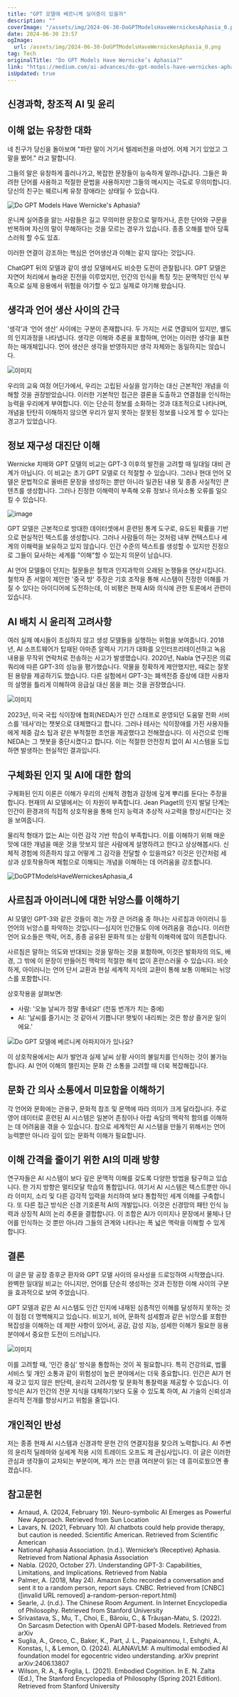 ```yaml
---
title: "GPT 모델에 베르니케 실어증이 있을까"
description: ""
coverImage: "/assets/img/2024-06-30-DoGPTModelsHaveWernickesAphasia_0.png"
date: 2024-06-30 23:57
ogImage: 
  url: /assets/img/2024-06-30-DoGPTModelsHaveWernickesAphasia_0.png
tag: Tech
originalTitle: "Do GPT Models Have Wernicke’s Aphasia?"
link: "https://medium.com/ai-advances/do-gpt-models-have-wernickes-aphasia-e9f1efbdb99b"
isUpdated: true
---
```






## 신경과학, 창조적 AI 및 윤리

## 이해 없는 유창한 대화

네 친구가 당신을 돌아보며 "파란 말이 거기서 텔레비전을 마셨어. 어제 거기 있었고 그 말을 봤어." 라고 말합니다.

그들의 말은 유창하게 흘러나가고, 복잡한 문장들이 능숙하게 말려나갑니다. 그들은 화려한 단어를 사용하고 적절한 문법을 사용하지만 그들의 메시지는 극도로 무의미합니다. 당신의 친구는 웨르니케 유창 장애라는 상태일 수 있습니다.

<div class="content-ad"></div>

![Do GPT Models Have Wernicke's Aphasia?](/assets/img/2024-06-30-DoGPTModelsHaveWernickesAphasia_0.png)

운니케 실어증을 앓는 사람들은 길고 무의미한 문장으로 말하거나, 흔한 단어와 구문을 반복하며 자신의 말이 무해하다는 것을 모르는 경우가 있습니다. 종종 오해를 받아 당혹스러워 할 수도 있죠.

이러한 연결이 강조하는 핵심은 언어생산과 이해는 같지 않다는 것입니다.

ChatGPT 뒤의 모델과 같이 생성 모델에서도 비슷한 도전이 관찰됩니다. GPT 모델은 자연어 처리에서 놀라운 진전을 이루었지만, 인간의 인식을 특징 짓는 문맥적인 인식 부족으로 실제 응용에서 위험을 야기할 수 있고 실제로 야기해 왔습니다.

<div class="content-ad"></div>

## 생각과 언어 생산 사이의 간극

‘생각’과 ‘언어 생산’ 사이에는 구분이 존재합니다. 두 가지는 서로 연결되어 있지만, 별도의 인지과정을 나타냅니다. 생각은 이해와 추론을 포함하며, 언어는 이러한 생각을 표현하는 매개체입니다. 언어 생산은 생각을 반영하지만 생각 자체와는 동일하지는 않습니다.

![이미지](/assets/img/2024-06-30-DoGPTModelsHaveWernickesAphasia_1.png)

우리의 교육 여정 어딘가에서, 우리는 고립된 사실을 암기하는 대신 근본적인 개념을 이해할 것을 권장받았습니다. 이러한 기본적인 접근은 결론을 도출하고 연결점을 인식하는 능력을 우리에게 부여합니다. 이는 단순히 정보를 소화하는 것과 대조적으로 나타나며, 개념을 탄탄히 이해하지 않으면 우리가 알지 못하는 잘못된 정보를 나오게 할 수 있다는 경고가 있었습니다.

<div class="content-ad"></div>

## 정보 재구성 대진단 이해

Wernicke 치매와 GPT 모델의 비교는 GPT-3 이후의 발전을 고려할 때 일대일 대비 관계가 아닙니다. 이 비교는 초기 GPT 모델로 더 적절할 수 있습니다. 그러나 현대 언어 모델은 문법적으로 올바른 문장을 생성하는 뿐만 아니라 일관된 내용 및 종종 사실적인 콘텐츠를 생성합니다. 그러나 진정한 이해력이 부족해 오류 정보나 의사소통 오류를 일으킬 수 있습니다.

![image](/assets/img/2024-06-30-DoGPTModelsHaveWernickesAphasia_2.png)

GPT 모델은 근본적으로 방대한 데이터셋에서 훈련된 통계 도구로, 유도된 확률을 기반으로 현실적인 텍스트를 생성합니다. 그러나 사람들이 하는 것처럼 내부 컨텍스트나 세계의 이해력을 보유하고 있지 않습니다. 인간 수준의 텍스트를 생성할 수 있지만 진정으로 그들이 묘사하는 세계를 "이해"할 수 있는지 의문이 남습니다.

<div class="content-ad"></div>

AI 언어 모델들이 던지는 질문들은 철학과 인지과학의 오래된 논쟁들을 연상시킵니다. 철학자 존 서얼이 제안한 '중국 방' 주장은 기호 조작을 통해 시스템이 진정한 이해를 가질 수 있다는 아이디어에 도전하는데, 이 비평은 현재 AI와 의식에 관한 토론에서 관련이 있습니다.

## AI 배치 시 윤리적 고려사항

여러 실제 예시들이 조심하지 않고 생성 모델들을 실행하는 위험을 보여줍니다. 2018년, AI 소프트웨어가 탑재된 아마존 알렉사 기기가 대화를 오인터프리테이션하고 녹음 내용을 무작위 연락처로 전송하는 사고가 발생했습니다. 2020년, Nabla 연구진은 의료 쿼리에 따른 GPT-3의 성능을 평가했습니다. 약물을 정확하게 제안했지만, 때로는 잘못된 용량을 제공하기도 했습니다. 다른 실험에서 GPT-3는 폐색전증 증상에 대한 사용자의 설명을 틀리게 이해하여 응급실 대신 몸을 펴는 것을 권장했습니다.

![이미지](/assets/img/2024-06-30-DoGPTModelsHaveWernickesAphasia_3.png)

<div class="content-ad"></div>

2023년, 미국 국립 식이장애 협회(NEDA)가 인간 스태프로 운영되던 도움말 전화 서비스를 '테사'라는 챗봇으로 대체했다고 합니다. 그러나 테사는 식이장애를 가진 사용자들에게 체중 감소 팁과 같은 부적절한 조언을 제공했다고 전해졌습니다. 이 사건으로 인해 NEDA는 그 챗봇을 중단시켰다고 합니다. 이는 적절한 안전장치 없이 AI 시스템을 도입하면 발생하는 현실적인 결과입니다.

## 구체화된 인지 및 AI에 대한 함의

구체화된 인지 이론은 이해가 우리의 신체적 경험과 감정에 깊게 뿌리를 둔다는 주장을 합니다. 현재의 AI 모델에서는 이 차원이 부족합니다. Jean Piaget의 인지 발달 단계는 인간이 환경과의 직접적 상호작용을 통해 인지 능력과 추상적 사고력을 향상시킨다는 것을 보여줍니다.

물리적 형태가 없는 AI는 이런 감각 기반 학습이 부족합니다. 이를 이해하기 위해 매운 맛에 대한 개념을 매운 것을 맛보지 않은 사람에게 설명하려고 한다고 상상해봅시다. 신체적 경험에 의존하지 않고 어떻게 그 감각을 전달할 수 있을까요? 이것은 인간처럼 세상과 상호작용하며 체험으로 이해되는 개념을 이해하는 데 어려움을 강조합니다.

<div class="content-ad"></div>

![DoGPTModelsHaveWernickesAphasia_4](/assets/img/2024-06-30-DoGPTModelsHaveWernickesAphasia_4.png)

## 사르침과 아이러니에 대한 뉘앙스를 이해하기

AI 모델인 GPT-3와 같은 것들이 겪는 가장 큰 어려움 중 하나는 사르침과 아이러니 등 언어의 뉘앙스를 파악하는 것입니다—심지어 인간들도 이에 어려움을 겪습니다. 이러한 언어 요소들은 맥락, 어조, 종종 공유된 문화적 또는 상황적 이해력에 많이 의존합니다.

사르침은 말하는 의도와 반대되는 것을 말하는 것을 포함하며, 이것은 발화자의 의도, 배경, 그 밖에 이 문장이 만들어진 맥락의 적절한 해석 없이 혼란스러울 수 있습니다. 비슷하게, 아이러니는 언어 단서 교환과 현실 세계적 지식의 교환이 통해 보통 이해되는 뉘앙스를 포함합니다.

<div class="content-ad"></div>

상호작용을 살펴보면:

- 사람: '오늘 날씨가 정말 좋네요!' (천둥 번개가 치는 중에)
- AI: '날씨를 즐기시는 것 같아서 기쁩니다! 햇빛이 내리쬐는 것은 항상 즐거운 일이에요.'

![Do GPT 모델에 베르니케 아파지아가 있나요?](/assets/img/2024-06-30-DoGPTModelsHaveWernickesAphasia_5.png)

이 상호작용에서는 AI가 발언과 실제 날씨 상황 사이의 불일치를 인식하는 것이 불가능합니다. AI 언어 이해의 챌린지는 문화 간 소통을 고려할 때 더욱 복잡해집니다.

<div class="content-ad"></div>

## 문화 간 의사 소통에서 미묘함을 이해하기

각 언어와 문화에는 관용구, 문화적 참조 및 문맥에 따라 의미가 크게 달라집니다. 주로 영어 데이터로 훈련된 AI 시스템은 일본어 존칭이나 아랍 속담의 맥락적 함의를 이해하는 데 어려움을 겪을 수 있습니다. 참으로 세계적인 AI 시스템을 만들기 위해서는 언어 능력뿐만 아니라 깊이 있는 문화적 이해가 필요합니다.

## 이해 간격을 줄이기 위한 AI의 미래 방향

연구자들은 AI 시스템이 보다 깊은 문맥적 이해를 갖도록 다양한 방법을 탐구하고 있습니다. 한 가지 방향은 멀티모달 학습의 통합입니다. 여기서 AI 시스템은 텍스트뿐만 아니라 이미지, 소리 및 다른 감각적 입력을 처리하여 보다 통합적인 세계 이해를 구축합니다. 또 다른 접근 방식은 신경 기호론적 AI의 개발입니다. 이것은 신경망의 패턴 인식 능력과 상징적 AI의 논리 추론을 결합합니다. 이 조합은 AI가 이미지나 문장에서 물체나 단어를 인식하는 것 뿐만 아니라 그들의 관계와 나타나는 폭 넓은 맥락을 이해할 수 있게 합니다.

<div class="content-ad"></div>

## 결론

이 글은 말 공장 증후군 환자와 GPT 모델 사이의 유사성을 드로잉하여 시작했습니다. 완벽한 일대일 비교는 아니지만, 언어를 단순히 생성하는 것과 진정한 이해 사이의 구분을 효과적으로 보여 주었습니다.

GPT 모델과 같은 AI 시스템도 인간 인지에 내재된 심층적인 이해를 달성하지 못하는 것이 점점 더 명백해지고 있습니다. 비꼬기, 비어, 문화적 섬세함과 같은 뉘앙스를 포함한 복잡성을 이해하는 데 제한 사항이 있어서, 공감, 감성 지능, 섬세한 이해가 필요한 응용 분야에서 중요한 도전이 드러납니다.

![이미지](/assets/img/2024-06-30-DoGPTModelsHaveWernickesAphasia_6.png)

<div class="content-ad"></div>

이를 고려할 때, '인간 중심' 방식을 통합하는 것이 꼭 필요합니다. 특히 건강의료, 법률 서비스 및 개인 소통과 같이 위험성이 높은 분야에서는 더욱 중요합니다. 인간은 AI가 현재 갖고 있지 않은 판단력, 윤리적 고려사항 및 문화적 통찰력을 제공할 수 있습니다. 이 방식은 AI가 인간의 전문 지식을 대체하기보다 도울 수 있도록 하여, AI 기술의 신뢰성과 윤리적 전개를 향상시키고 위험을 줄입니다.

## 개인적인 반성

저는 종종 현재 AI 시스템과 신경과학 문헌 간의 연결지점을 찾으려 노력합니다. AI 주변의 윤리적 딜레마와 실세계 적용 시의 트레이드 오프도 제 관심사입니다. 이 글은 이러한 관심과 생각들이 교차되는 부분이며, 제가 쓰는 만큼 여러분이 읽는 데 흥미로웠으면 좋겠습니다.

## 참고문헌

<div class="content-ad"></div>

- Arnaud, A. (2024, February 19). Neuro-symbolic AI Emerges as Powerful New Approach. Retrieved from Sun Location
- Lavars, N. (2021, February 10). AI chatbots could help provide therapy, but caution is needed. Scientific American. Retrieved from Scientific American
- National Aphasia Association. (n.d.). Wernicke’s (Receptive) Aphasia. Retrieved from National Aphasia Association
- Nabla. (2020, October 27). Understanding GPT-3: Capabilities, Limitations, and Implications. Retrieved from Nabla
- Palmer, A. (2018, May 24). Amazon Echo recorded a conversation and sent it to a random person, report says. CNBC. Retrieved from [CNBC]([invalid URL removed] a-random-person-report.html)
- Searle, J. (n.d.). The Chinese Room Argument. In Internet Encyclopedia of Philosophy. Retrieved from Stanford University
- Srivastava, S., Mu, T., Choi, E., Băroiu, C., & Trăuşan-Matu, S. (2022). On Sarcasm Detection with OpenAI GPT-based Models. Retrieved from arXiv
- Suglia, A., Greco, C., Baker, K., Part, J. L., Papaioannou, I., Eshghi, A., Konstas, I., & Lemon, O. (2024). ALANAVLM: A multimodal embodied AI foundation model for egocentric video understanding. arXiv preprint arXiv:2406.13807
- Wilson, R. A., & Foglia, L. (2021). Embodied Cognition. In E. N. Zalta (Ed.), The Stanford Encyclopedia of Philosophy (Spring 2021 Edition). Retrieved from Stanford University